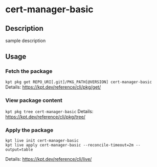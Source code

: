 # cert-manager-basic

## Description
sample description

## Usage

### Fetch the package
`kpt pkg get REPO_URI[.git]/PKG_PATH[@VERSION] cert-manager-basic`
Details: https://kpt.dev/reference/cli/pkg/get/

### View package content
`kpt pkg tree cert-manager-basic`
Details: https://kpt.dev/reference/cli/pkg/tree/

### Apply the package
```
kpt live init cert-manager-basic
kpt live apply cert-manager-basic --reconcile-timeout=2m --output=table
```
Details: https://kpt.dev/reference/cli/live/
